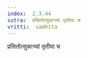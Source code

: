 ```yaml
---
index:  2.3.44
sutra:  प्रसितोत्सुकाभ्यां तृतीया च
vritti:  samhita 
---
```


प्रसितोत्सुकाभ्यां तृतीया च


